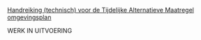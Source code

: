 [Handreiking (technisch) voor de Tijdelijke Alternatieve Maatregel omgevingsplan](https://geonovum.github.io/ROST/HRTAMopvbb/)

WERK IN UITVOERING
